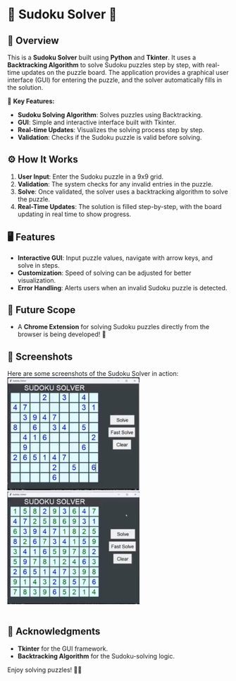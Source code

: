 # 🧩 Sudoku Solver 🧩

## 📜 Overview
This is a **Sudoku Solver** built using **Python** and **Tkinter**. It uses a **Backtracking Algorithm** to solve Sudoku puzzles step by step, with real-time updates on the puzzle board. The application provides a graphical user interface (GUI) for entering the puzzle, and the solver automatically fills in the solution.

🔑 **Key Features:**
- **Sudoku Solving Algorithm**: Solves puzzles using Backtracking.
- **GUI**: Simple and interactive interface built with Tkinter.
- **Real-time Updates**: Visualizes the solving process step by step.
- **Validation**: Checks if the Sudoku puzzle is valid before solving.

## ⚙️ How It Works

1. **User Input**: Enter the Sudoku puzzle in a 9x9 grid.
2. **Validation**: The system checks for any invalid entries in the puzzle.
3. **Solve**: Once validated, the solver uses a backtracking algorithm to solve the puzzle.
4. **Real-Time Updates**: The solution is filled step-by-step, with the board updating in real time to show progress.

## 🖥️ Features

- **Interactive GUI**: Input puzzle values, navigate with arrow keys, and solve in steps.
- **Customization**: Speed of solving can be adjusted for better visualization.
- **Error Handling**: Alerts users when an invalid Sudoku puzzle is detected.

## 🎯 Future Scope
- A **Chrome Extension** for solving Sudoku puzzles directly from the browser is being developed! 🚀

## 📸 Screenshots

Here are some screenshots of the Sudoku Solver in action:
<br>
<img src="assets/sudoku_board.jpg" alt="Sudoku Board" width="300"/>
<br>
<img src="assets/solved_puzzle.jpg" alt="Solved Puzzle" width="300"/>
<br>
<br>

## 🤝 Acknowledgments

- **Tkinter** for the GUI framework.
- **Backtracking Algorithm** for the Sudoku-solving logic.

Enjoy solving puzzles! 🧩💡
